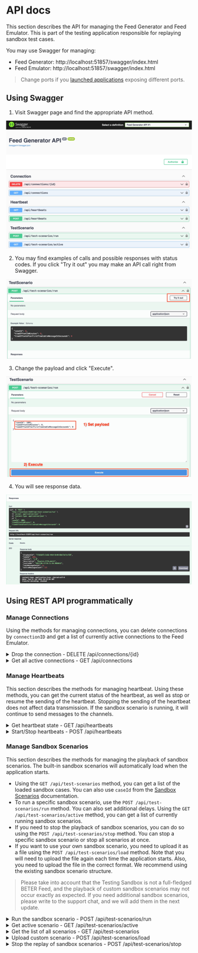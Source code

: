 # API docs

This section describes the API for managing the Feed Generator and Feed Emulator.
This is part of the testing application responsible for replaying sandbox test cases.

You may use Swagger for managing:
* Feed Generator: http://localhost:51857/swagger/index.html
* Feed Emulator: http://localhost:51857/swagger/index.html

> Change ports if you [launched applications](RUNNING_APPS.md) exposing different ports.

## Using Swagger

1. Visit Swagger page and find the appropriate API method.

![swagger-main-page.jpg](img/swagger-main-page.jpg)

2. You may find examples of calls and possible responses with status codes. If you click "Try it out" you may
make an API call right from Swagger.

![swagger-call-method-1.jpg](img/swagger-call-method-1.jpg)

3. Change the payload and click "Execute".

![swagger-call-method-2.jpg](img/swagger-call-method-2.jpg)

4. You will see response data.

![swagger-call-results.jpg](img/swagger-call-results.jpg)

## Using REST API programmatically

### Manage Connections

Using the methods for managing connections,
you can delete connections by `connectionID` and get a list of currently active connections to the Feed Emulator.

<details>
<summary>Drop the connection - DELETE /api/connections/{id}</summary>

Method: ```DELETE /api/connections/{id}```

The method disconnect the FeedConsumer using connectionID. Drop connection shouldn`t affect on the data replay

**Parameters**
| Parameter | Type    | Description                               |
| ----------| ------- | ----------------------------------------- |
| id        | string  | The connection ID which should be dropped |

**Response**

STATUS 200 - Connection is successfully deleted

</details>

<details>
<summary>Get all active connections - GET /api/connections</summary>

Method: ```GET /api/connections```

The method returns the list of active connections.

**Parameters**
No parameters

**Response**

STATUS 200 - *application/json* Returned list of active connections.

```
[
    {
        "id": "string",
        "feedChannel": "string",
        "date": "2024-05-19T16:28:29.005Z",
        "ipAddress": "string"
    }
]
```
</details>

### Manage Heartbeats

This section describes the methods for managing heartbeat. Using these methods, you can get the current status of the heartbeat,
as well as stop or resume the sending of the heartbeat. Stopping the sending of the heartbeat does not affect data transmission.
If the sandbox scenario is running, it will continue to send messages to the channels.

<details>
<summary>Get heartbeat state - GET /api/heartbeats</summary>

Method: ```GET /api/heartbeats```

The method returns the state of heartbeats, where `1` means run and `2` means stopped

**Parameters**
No parameters

**Response**

STATUS 200 - *application/json* Returned state of heartbeats.
```
{
    "id": 1,
    "name": "Run"
}
```
</details>

<details>
<summary>Start/Stop heartbeats - POST /api/heartbeats</summary>

Method: ```POST /api/heartbeats```

You can manage the heartbeats using this method. You are able to stop and resume heartbeats.

**Request**
```
{
    "command": 0
}
```
Possible commands:
* 1 - Run heartbeat
* 2 - Stop heartbeat

**Response**

STATUS 200 - *application/json* The command successfully executed. Returns the new state of heartbeats.

```
{
  "id": 1,
  "name": "Run"
}
```

STATUS 400 - Incorrect request or incorrect values.
</details>

### Manage Sandbox Scenarios

This section describes the methods for managing the playback of sandbox scenarios.
The built-in sandbox scenarios will automatically load when the application starts.

* Using the `GET /api/test-scenarios` method, you can get a list of the loaded sandbox cases.
  You can also use `caseId` from the [Sandbox Scenarios](SCENARIOS.md) documentation.
* To run a specific sandbox scenario, use the `POST /api/test-scenarios/run` method. You can also set additional delays.
  Using the `GET /api/test-scenarios/active` method, you can get a list of currently running sandbox scenarios.
* If you need to stop the playback of sandbox scenarios, you can do so using the `POST /api/test-scenarios/stop` method.
  You can stop a specific sandbox scenario or stop all scenarios at once.
* If you want to use your own sandbox scenario, you need to upload it as a file using the `POST /api/test-scenarios/load` method.
  Note that you will need to upload the file again each time the application starts.
  Also, you need to upload the file in the correct format. We recommend using the existing sandbox scenario structure.

> Please take into account that the Testing Sandbox is not a full-fledged BETER Feed, 
> and the playback of custom sandbox scenarios may not occur exactly as expected. 
> If you need additional sandbox scenarios, please write to the support chat, and we will add them in the next update.


<details>
<summary>Run the sandbox scenario - POST /api/test-scenarios/run</summary>

Method: ```POST /api/test-scenarios/run```

You should use this method to run the sandbox scenario. Also you may setup the extra delays.

**Request**
```
{
    "caseId": 0,
    "timeOffsetInMinutes": 0,
    "timeOffsetAfterFirstTimetableMessageInSecounds": 0
}
```
| Parameter                                      | Type | Description                                                                 |
| ---------------------------------------------- | ---- | --------------------------------------------------------------------------- |
| caseId                                         | Int  | The case Id. You can get it from the documentation.                         |
| timeOffsetInMinutes                            | Int  | This parameters define the extra delay between the time when sandbox scenario is run and first message recieved. |
| timeOffsetAfterFirstTimetableMessageInSecounds | Int  | This parameters define the extra delay between the first message from the `time_table` and the next one. You may use this time delay if you need some actions to prepare your system. |

**Response**

STATUS 200 - *application/json* The sandbox scenario is successfully run. The method returns the info about run scenario.
```
{
    "playbackId": "fa1b7467-43e9-4931-bd6c-83775c5f4662",
    "caseId": 1001,
    "version": "1.0",
    "description": "Regular_FIFA_match",
    "startedAt": "2024-05-20T09:04:52.0565355Z",
    "lastMessageSentAt": 0,
    "activeMessagesCount": 134
}
```
STATUS 400 - Incorrect request or incorrect values.

STATUS 404 - The sandbox scenario is not found.
</details>

<details>
<summary>Get active scenario - GET /api/test-scenarios/active</summary>

Method: ```GET /api/test-scenarios/active```

This method returns the list of active sandbox scenarios. 

**Request**
No parameters

**Response**

STATUS 200 - *application/json* Returns the list of active scenarios.
```
[
    {
        "playbackId": "93598821-6542-453a-a7ee-f731636dc411",
        "caseId": 1001,
        "version": "1.0",
        "description": "Regular_FIFA_match",
        "startedAt": "2024-05-20T11:59:50.3638127Z",
        "lastMessageSentAt": 1716206389277,
        "activeMessagesCount": 132
    }
]
```
</details>


<details>
<summary>Get the list of all scenarios - GET /api/test-scenarios</summary>

Method: ```GET /api/test-scenarios```

This method returns the list of all sandbox scenarios. 

**Request**
No parameters

**Response**

STATUS 200 - *application/json* Returns the list of available sandbox scenarios.
```
[
    {
        "caseId": 0,
        "version": "string",
        "description": "string"
    }
]
```
</details>


<details>
<summary>Upload custom scenario - POST /api/test-scenarios/load</summary>

Method: ```POST /api/test-scenarios/load```

You can upload the custom sandbox scenario using this method. 
You should prepare the JSON file in a valid structure format (or you can correct exist one).
Uploaded sandbox scenarios store in memory only while the application is running. 
If you restart, you will need to upload them again.

**Request**
| Parameter       | Type  | Description                                                                  |
| --------------- | ----- | ---------------------------------------------------------------------------- |
| file            | JSON  | File with a sandbox scenario. File name should be integer it defines the `caseId` (example file name: "254.json"). |

**Response**

STATUS 200 - *application/json* The sandbox scenario is loaded successfully.
```
{
  "caseId": 347,
  "version": "1.0",
  "description": "Regular_FIFA_match"
}
```
STATUS 400 - Invalid file name or file structure
</details>

<details>
<summary>Stop the replay of sandbox scenarios - POST /api/test-scenarios/stop</summary>

Method: ```POST /api/test-scenarios/stop```

The method interrupt the replaying of certaine sandbox scenario. 

**Request**
```
{
    "playbackId": "string",
    "command": 1
}
```

| Parameter           | Type    | Description                               |
| ------------------- | ------- | ----------------------------------------- |
| playbackId          | string  | The id of certine playback. You may get it from active sandbox scenarios `GET /api/test-scenarios/active` |
| command             | Integer | "1" - stop the specific sandbox case (need to specify `playbackId`), "2" - stop all sandbox cases (`playbackId` can be empty). |

**Response**

STATUS 200 - Connection is successfully deleted
```
{
    "command": 1,
    "items": [
        {
            "playbackId": "7be9b75d-bf10-4c1c-9797-bdd40767f3a1",
            "testCaseId": 1001,
            "version": "1.0",
            "description": "Regular_FIFA_match"
        }
    ]
}
```
STATUS 400 - Incorrect request or incorrect values.

STATUS 404 - The sandbox scenario is not found.
</details>
